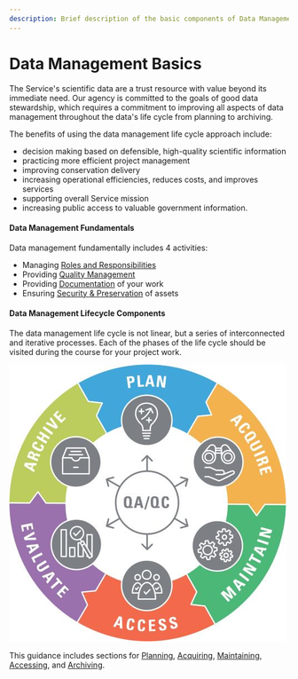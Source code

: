 ```yaml
---
description: Brief description of the basic components of Data Management
---
```


# Data Management Basics

The Service's scientific data are a trust resource with value beyond its immediate need.  Our agency is committed to the goals of good data stewardship, which requires a commitment to improving all aspects of data management throughout the data's life cycle from planning to archiving.

The benefits of using the data management life cycle approach include:&#x20;

* decision making based on defensible, high-quality scientific information
* practicing more efficient project management
* improving conservation delivery
* increasing operational efficiencies, reduces costs, and improves services
* supporting overall Service mission
* increasing public access to valuable government information.

#### Data Management Fundamentals

Data management fundamentally includes 4 activities:

* Managing [Roles and Responsibilities](roles-and-responsibilities.md)
* Providing [Quality Management](quality-management.md)
* Providing [Documentation](documentation.md) of your work
* Ensuring [Security & Preservation](security-and-preservation/) of assets

#### Data Management Lifecycle Components

The data management life cycle is not linear, but a series of interconnected and iterative processes.  Each of the phases of the life cycle should be visited during the course for your project work.

![FWS Data Management Lifecycle](<../../.gitbook/assets/image (122).png>)

This guidance includes sections for [Planning](broken-reference), [Acquiring](broken-reference), [Maintaining](broken-reference), [Accessing](broken-reference), and [Archiving](broken-reference).
